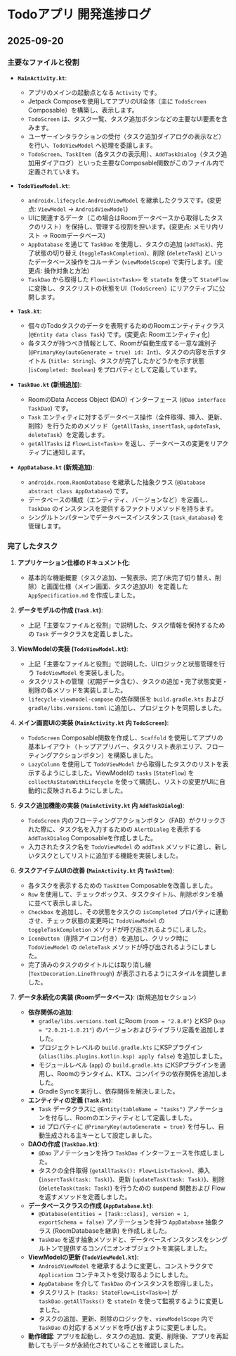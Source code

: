 # Todoアプリ 開発進捗ログ

## 2025-09-20

### 主要なファイルと役割

*   **`MainActivity.kt`**:
    *   アプリのメインの起動点となる `Activity` です。
    *   Jetpack Composeを使用してアプリのUI全体（主に `TodoScreen` Composable）を構築し、表示します。
    *   `TodoScreen` は、タスク一覧、タスク追加ボタンなどの主要なUI要素を含みます。
    *   ユーザーインタラクションの受付（タスク追加ダイアログの表示など）を行い、`TodoViewModel` へ処理を委譲します。
    *   `TodoScreen`、`TaskItem`（各タスクの表示用）、`AddTaskDialog`（タスク追加用ダイアログ）といった主要なComposable関数がこのファイル内で定義されています。

*   **`TodoViewModel.kt`**:
    *   `androidx.lifecycle.AndroidViewModel` を継承したクラスです。(変更点: `ViewModel` -> `AndroidViewModel`)
    *   UIに関連するデータ（この場合はRoomデータベースから取得したタスクのリスト）を保持し、管理する役割を担います。(変更点: メモリ内リスト -> Roomデータベース)
    *   `AppDatabase` を通じて `TaskDao` を使用し、タスクの追加 (`addTask`)、完了状態の切り替え (`toggleTaskCompletion`)、削除 (`deleteTask`) といったデータベース操作をコルーチン (`viewModelScope`) で実行します。(変更点: 操作対象と方法)
    *   `TaskDao` から取得した `Flow<List<Task>>` を `stateIn` を使って `StateFlow` に変換し、タスクリストの状態をUI（`TodoScreen`）にリアクティブに公開します。

*   **`Task.kt`**:
    *   個々のTodoタスクのデータを表現するためのRoomエンティティクラス (`@Entity data class Task`) です。(変更点: Roomエンティティ化)
    *   各タスクが持つべき情報として、Roomが自動生成する一意な識別子 (`@PrimaryKey(autoGenerate = true) id: Int`)、タスクの内容を示すタイトル (`title: String`)、タスクが完了したかどうかを示す状態 (`isCompleted: Boolean`) をプロパティとして定義しています。

*   **`TaskDao.kt` (新規追加)**:
    *   RoomのData Access Object (DAO) インターフェース (`@Dao interface TaskDao`) です。
    *   `Task` エンティティに対するデータベース操作（全件取得、挿入、更新、削除）を行うためのメソッド（`getAllTasks`, `insertTask`, `updateTask`, `deleteTask`）を定義します。
    *   `getAllTasks` は `Flow<List<Task>>` を返し、データベースの変更をリアクティブに通知します。

*   **`AppDatabase.kt` (新規追加)**:
    *   `androidx.room.RoomDatabase` を継承した抽象クラス (`@Database abstract class AppDatabase`) です。
    *   データベースの構成（エンティティ、バージョンなど）を定義し、`TaskDao` のインスタンスを提供するファクトリメソッドを持ちます。
    *   シングルトンパターンでデータベースインスタンス (`task_database`) を管理します。

### 完了したタスク

1.  **アプリケーション仕様のドキュメント化**:
    *   基本的な機能概要（タスク追加、一覧表示、完了/未完了切り替え、削除）と画面仕様（メイン画面、タスク追加UI）を定義した `AppSpecification.md` を作成しました。

2.  **データモデルの作成 (`Task.kt`)**:
    *   上記「主要なファイルと役割」で説明した、タスク情報を保持するための `Task` データクラスを定義しました。

3.  **ViewModelの実装 (`TodoViewModel.kt`)**:
    *   上記「主要なファイルと役割」で説明した、UIロジックと状態管理を行う `TodoViewModel` を実装しました。
    *   タスクリストの管理（初期データ含む）、タスクの追加・完了状態変更・削除の各メソッドを実装しました。
    *   `lifecycle-viewmodel-compose` の依存関係を `build.gradle.kts` および `gradle/libs.versions.toml` に追加し、プロジェクトを同期しました。

4.  **メイン画面UIの実装 (`MainActivity.kt` 内 `TodoScreen`)**:
    *   `TodoScreen` Composable関数を作成し、`Scaffold` を使用してアプリの基本レイアウト（トップアプリバー、タスクリスト表示エリア、フローティングアクションボタン）を構築しました。
    *   `LazyColumn` を使用して `TodoViewModel` から取得したタスクのリストを表示するようにしました。ViewModelの `tasks` (`StateFlow`) を `collectAsStateWithLifecycle` を使って購読し、リストの変更がUIに自動的に反映されるようにしました。

5.  **タスク追加機能の実装 (`MainActivity.kt` 内 `AddTaskDialog`)**:
    *   `TodoScreen` 内のフローティングアクションボタン（FAB）がクリックされた際に、タスク名を入力するための `AlertDialog` を表示する `AddTaskDialog` Composableを作成しました。
    *   入力されたタスク名を `TodoViewModel` の `addTask` メソッドに渡し、新しいタスクとしてリストに追加する機能を実装しました。

6.  **タスクアイテムUIの改善 (`MainActivity.kt` 内 `TaskItem`)**:
    *   各タスクを表示するための `TaskItem` Composableを改善しました。
    *   `Row` を使用して、チェックボックス、タスクタイトル、削除ボタンを横に並べて表示しました。
    *   `Checkbox` を追加し、その状態をタスクの `isCompleted` プロパティに連動させ、チェック状態の変更時に `TodoViewModel` の `toggleTaskCompletion` メソッドが呼び出されるようにしました。
    *   `IconButton`（削除アイコン付き）を追加し、クリック時に `TodoViewModel` の `deleteTask` メソッドが呼び出されるようにしました。
    *   完了済みのタスクのタイトルには取り消し線 (`TextDecoration.LineThrough`) が表示されるようにスタイルを調整しました。

7.  **データ永続化の実装 (Roomデータベース)**: (新規追加セクション)
    *   **依存関係の追加**:
        *   `gradle/libs.versions.toml` にRoom (`room = "2.8.0"`) とKSP (`ksp = "2.0.21-1.0.21"`) のバージョンおよびライブラリ定義を追加しました。
        *   プロジェクトレベルの `build.gradle.kts` にKSPプラグイン (`alias(libs.plugins.kotlin.ksp) apply false`) を追加しました。
        *   モジュールレベル (`app`) の `build.gradle.kts` にKSPプラグインを適用し、Roomのランタイム、KTX、コンパイラの依存関係を追加しました。
        *   Gradle Syncを実行し、依存関係を解決しました。
    *   **エンティティの定義 (`Task.kt`)**:
        *   `Task` データクラスに `@Entity(tableName = "tasks")` アノテーションを付与し、Roomのエンティティとして定義しました。
        *   `id` プロパティに `@PrimaryKey(autoGenerate = true)` を付与し、自動生成される主キーとして設定しました。
    *   **DAOの作成 (`TaskDao.kt`)**:
        *   `@Dao` アノテーションを持つ `TaskDao` インターフェースを作成しました。
        *   タスクの全件取得 (`getAllTasks(): Flow<List<Task>>`)、挿入 (`insertTask(task: Task)`)、更新 (`updateTask(task: Task)`)、削除 (`deleteTask(task: Task)`) を行うための suspend 関数および Flow を返すメソッドを定義しました。
    *   **データベースクラスの作成 (`AppDatabase.kt`)**:
        *   `@Database(entities = [Task::class], version = 1, exportSchema = false)` アノテーションを持つ `AppDatabase` 抽象クラス (RoomDatabaseを継承) を作成しました。
        *   `TaskDao` を返す抽象メソッドと、データベースインスタンスをシングルトンで提供するコンパニオンオブジェクトを実装しました。
    *   **ViewModelの更新 (`TodoViewModel.kt`)**:
        *   `AndroidViewModel` を継承するように変更し、コンストラクタで `Application` コンテキストを受け取るようにしました。
        *   `AppDatabase` を介して `TaskDao` のインスタンスを取得しました。
        *   タスクリスト (`tasks: StateFlow<List<Task>>`) が `taskDao.getAllTasks()` を `stateIn` を使って監視するように変更しました。
        *   タスクの追加、更新、削除のロジックを、`viewModelScope` 内で `TaskDao` の対応するメソッドを呼び出すように変更しました。
    *   **動作確認**: アプリを起動し、タスクの追加、変更、削除後、アプリを再起動してもデータが永続化されていることを確認しました。
